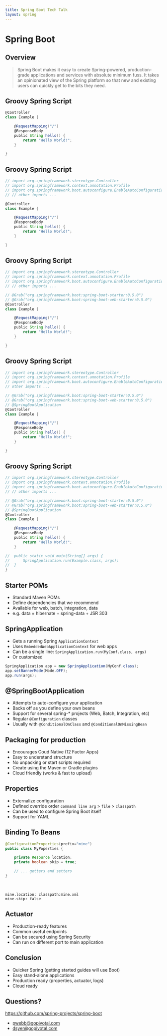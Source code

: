 ```yaml
---
title: Spring Boot Tech Talk
layout: spring
---
```


# Spring Boot

## Overview

> Spring Boot makes it easy to create Spring-powered, production-grade applications and services with absolute 
> minimum fuss. It takes an opinionated view of the Spring platform so that new and existing users can quickly 
> get to the bits they need.

## Groovy Spring Script

```groovy
@Controller
class Example {

    @RequestMapping("/")
    @ResponseBody
    public String hello() {
        return "Hello World!";
    }

}
```

## Groovy Spring Script

```groovy
// import org.springframework.stereotype.Controller
// import org.springframework.context.annotation.Profile
// import org.springframework.boot.autoconfigure.EnableAutoConfiguration
// // other imports ...

@Controller
class Example {

    @RequestMapping("/")
    @ResponseBody
    public String hello() {
        return "Hello World!";
    }

}
```

## Groovy Spring Script

```groovy
// import org.springframework.stereotype.Controller
// import org.springframework.context.annotation.Profile
// import org.springframework.boot.autoconfigure.EnableAutoConfiguration
// // other imports ...

// @Grab("org.springframework.boot:spring-boot-starter:0.5.0")
// @Grab("org.springframework.boot:spring-boot-web-starter:0.5.0")
@Controller
class Example {

    @RequestMapping("/")
    @ResponseBody
    public String hello() {
        return "Hello World!";
    }

}
```

## Groovy Spring Script

```groovy
// import org.springframework.stereotype.Controller
// import org.springframework.context.annotation.Profile
// import org.springframework.boot.autoconfigure.EnableAutoConfiguration
// other imports ...

// @Grab("org.springframework.boot:spring-boot-starter:0.5.0")
// @Grab("org.springframework.boot:spring-boot-web-starter:0.5.0")
// @SpringBootApplication
@Controller
class Example {

    @RequestMapping("/")
    @ResponseBody
    public String hello() {
        return "Hello World!";
    }

}
```

## Groovy Spring Script

```groovy
// import org.springframework.stereotype.Controller
// import org.springframework.context.annotation.Profile
// import org.springframework.boot.autoconfigure.EnableAutoConfiguration
// // other imports ...

// @Grab("org.springframework.boot:spring-boot-starter:0.5.0")
// @Grab("org.springframework.boot:spring-boot-web-starter:0.5.0")
// @SpringBootApplication
@Controller
class Example {

    @RequestMapping("/")
    @ResponseBody
    public String hello() {
        return "Hello World!";
    }

//  public static void main(String[] args) {
//      SpringApplication.run(Example.class, args);
//  }
}
```

## Starter POMs

* Standard Maven POMs
* Define dependencies that we recommend
* Available for web, batch, integration, data
* e.g. data = hibernate + spring-data + JSR 303

## SpringApplication

* Gets a running Spring `ApplicationContext`
* Uses `EmbeddedWebApplicationContext` for web apps
* Can be a single line: `SpringApplication.run(MyConf.class, args)`
* Or customized

```java
SpringApplication app = new SpringApplication(MyConf.class);
app.setBannerMode(Mode.OFF);
app.run(args);
```

## @SpringBootApplication

* Attempts to auto-configure your application
* Backs off as you define your own beans
* Support for several spring-* projects (Web, Batch, Integration, etc)
* Regular `@Configuration` classes
* Usually with `@ConditionalOnClass` and `@ConditionalOnMissingBean`

## Packaging for production

* Encourages Coud Native (12 Factor Apps)
* Easy to understand structure
* No unpacking or start scripts required
* Create using the Maven or Gradle plugins
* Cloud friendly (works & fast to upload)

## Properties

* Externalize configuration
* Defined override order `command line arg` > `file` > `classpath`
* Can be used to configure Spring Boot itself
* Support for YAML

## Binding To Beans

```java
@ConfigurationProperties(prefix="mine")
public class MyPoperties {

    private Resource location;
    private boolean skip = true;

    // ... getters and setters
}
```

<br/>

```
mine.location: classpath:mine.xml
mine.skip: false
```

## Actuator

* Production-ready features
* Common useful endpoints
* Can be secured using Spring Security
* Can run on different port to main application

## Conclusion

* Quicker Spring (getting started guides will use Boot)
* Easy stand-alone applications
* Production ready (properties, actuator, logs)
* Cloud ready

## Questions?

https://github.com/spring-projects/spring-boot

* pwebb@gopivotal.com
* dsyer@gopivotal.com


